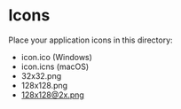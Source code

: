 # Icons

Place your application icons in this directory:
- icon.ico (Windows)
- icon.icns (macOS)
- 32x32.png
- 128x128.png
- 128x128@2x.png

